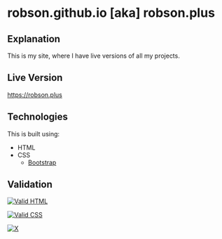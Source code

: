 # robson.github.io [aka] robson.plus

## Explanation

This is my site, where I have live versions of all my projects.

## Live Version

<a href="https://robson.plus">https://robson.plus</a>

## Technologies

This is built using:
 * HTML
 * CSS
   * <a href="https://github.com/twbs/bootstrap">Bootstrap</a>

## Validation

<a href="https://validator.w3.org/nu/?doc=https%3A%2F%2Frobson.plus"><img src="https://www.w3.org/Icons/valid-html401-blue" alt="Valid HTML" /></a>

<a href="http://jigsaw.w3.org/css-validator/validator?uri=https%3A%2F%2Frobson.plus%2Frobson.css&profile=css3svg&usermedium=all&warning=1"><img src="https://jigsaw.w3.org/css-validator/images/vcss-blue" alt="Valid CSS" /></a>   

[![X](https://www.codefactor.io/repository/github/robson/robson.github.io/badge?style=flat-square)](https://www.codefactor.io/repository/github/robson/robson.github.io)
